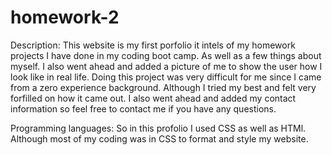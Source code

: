 # homework-2

 Description: This website is my first porfolio it intels of my homework projects I have done in  my coding boot camp. 
 As well as a few things about myself. 
 I also went ahead and added a picture of me to show the user how I look like in  real life. Doing this project was very difficult for me since I came from a zero experience background.
 Although I tried my best and felt very forfilled on how it came out.
 I also went ahead and added my contact information so feel free to contact me if you have any questions.


Programming languages: 
So in this profolio I used CSS as well as HTMl. 
Although most of my coding was in CSS to format and style my website.
 
